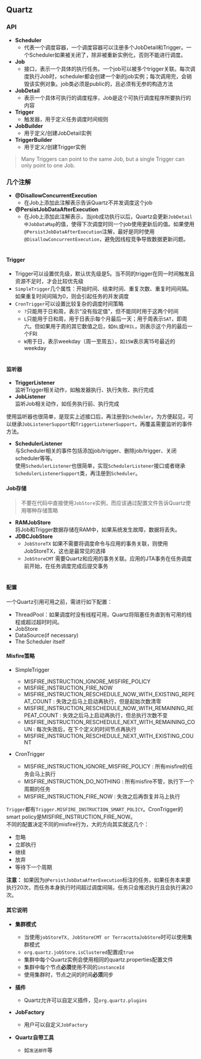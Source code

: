 ## Quartz    
### API    
+ **Scheduler**    
    - 代表一个调度容器，一个调度容器可以注册多个JobDetail和Trigger。一个Scheduler如果被关闭了，除非被重新实例化，否则不能进行调度。    
+ **Job**    
    - 接口，表示一个具体的执行任务。一个job可以被多个trigger关联。每次调度执行Job时，scheduler都会创建一个新的job实例；每次调用完，会销毁该实例对象。job类必须是public的，且必须有无参的构造方法    
+ **JobDetail**    
    - 表示一个具体可执行的调度程序，Job是这个可执行调度程序所要执行的内容    
+ **Trigger**    
    - 触发器，用于定义任务调度时间规则    
+ **JobBuilder**    
    - 用于定义/创建JobDetail实例    
+ **TriggerBuilder**    
    - 用于定义/创建Trigger实例    

> Many Triggers can point to the same Job, but a single Trigger can only point to one Job.
    
### 几个注解    
+ **@DisallowConcurrentExecution**    
    - 在Job上添加此注解表示告诉Quartz不并发调度这个job    
+ **@PersistJobDataAfterExecution**    
    - 在Job上添加此注解表示，当job成功执行以后，Quartz会更新`JobDetail中JobDataMap`的值，使得下次调度时同一个job使用更新后的值。如果使用`@PersistJobDataAfterExecution`注解，最好是同时使用`@DisallowConcurrentExecution`，避免因线程竞争导致数据更新问题。    
    
#### Trigger    
+ Trigger可以设置优先级，默认优先级是5。当不同的trigger在同一时间触发且资源不足时，才会比较优先级    
+ `SimpleTrigger`几个属性：开始时间、结束时间、重复次数、重复时间间隔。如果重复时间间隔为0，则会引起任务的并发调度    
+ `CronTrigger`可以设置比较复杂的调度时间策略    
    - `?`只能用于日和周，表示“没有指定值”，但不能同时用于这两个时间    
    - `L`只能用于日和周，用于日表示每个月最后一天；用于周表示`SAT`，即周六。但如果用于周的其它数值之后，如`6L`或`FRIL`，则表示这个月的最后一个FRI    
    - `W`用于日，表示weekday（周一至周五），如`15W`表示离15号最近的weekday    
    
#### 监听器    
+ **TriggerListener**    
监听Trigger相关动作，如触发器执行、执行失败、执行完成    
+ **JobListener**    
监听Job相关动作，如任务执行前、执行完成    

使用监听器也很简单，是现实上述接口后，再注册到`Scheduler`。为方便起见，可以继承`JobListenerSupport`和`TriggerListenerSupport`，再覆盖需要监听的事件方法。    

+ **SchedulerListener**    
与Scheduler相关的事件包括添加job/trigger、删除job/trigger、关闭scheduler等等。    
使用`SchedulerListener`也很简单，实现`SchedulerListener`接口或者继承`SchedulerListenerSupport`类，再注册到`Scheduler`。

#### Job存储    
> 不要在代码中直接使用`JobStore`实例，而应该通过配置文件告诉Quartz使用哪种存储策略    

+ **RAMJobStore**    
将Job和Trigger数据存储在RAM中，如果系统发生故障，数据将丢失。    
+ **JDBCJobStore**    
    - `JobStoreTX` 如果不需要将调度命令与应用的事务关联，则使用JobStoreTX，这也是最常见的选择    
    - `JobStoreCMT` 需要Quartz和应用的事务关联。应用的JTA事务在任务调度前开始，在任务调度完成后提交事务    
    
#### 配置    
一个Quartz引用可用之前，需进行如下配置：    
+ ThreadPool：如果调度时没有线程可用，Quartz将阻塞任务直到有可用的线程或超过超时时间。
+ JobStore    
+ DataSource(if necessary)    
+ The Scheduler itself    

#### Misfire策略    
+ SimpleTrigger    
    - MISFIRE_INSTRUCTION_IGNORE_MISFIRE_POLICY
    - MISFIRE_INSTRUCTION_FIRE_NOW    
    - MISFIRE_INSTRUCTION_RESCHEDULE_NOW_WITH_EXISTING_REPEAT_COUNT : 失效之后马上启动再执行，但是起始次数清零    
    - MISFIRE_INSTRUCTION_RESCHEDULE_NOW_WITH_REMAINING_REPEAT_COUNT : 失效之后马上启动再执行，但总执行次数不变    
    - MISFIRE_INSTRUCTION_RESCHEDULE_NEXT_WITH_REMAINING_COUN : 每次失效后，在下个定义的时间节点再执行    
    - MISFIRE_INSTRUCTION_RESCHEDULE_NEXT_WITH_EXISTING_COUNT    
    
+ CronTrigger    
    - MISFIRE_INSTRUCTION_IGNORE_MISFIRE_POLICY : 所有misfire的任务会马上执行    
    - MISFIRE_INSTRUCTION_DO_NOTHING : 所有misfire不管，执行下一个周期的任务    
    - MISFIRE_INSTRUCTION_FIRE_NOW : 失效之后再恢复并马上执行    

`Trigger`都有`Trigger.MISFIRE_INSTRUCTION_SMART_POLICY`。CronTrigger的smart policy是MISFIRE_INSTRUCTION_FIRE_NOW。    
不同的配置决定不同的misfire行为，大的方向其实就这几个：
 + 忽略    
 + 立即执行    
 + 继续    
 + 放弃    
 + 等待下一个周期    
 
**注意：** 如果因为`@PersistJobDataAfterExecution`标注的任务，如果任务本来要执行20次，而任务本身执行时间超过调度间隔，任务只会推迟执行且会执行满20次。    

#### 其它说明    
+ **集群模式**    
    - 当使用`jobStoreTX, JobStoreCMT or TerracottaJobStore`时可以使用集群模式    
    - `org.quartz.jobStore.isClustered`配置成`true`    
    - 集群中每个Quartz实例会使用相同的quartz.properties配置文件
    - 集群中每个节点**必须**使用不同的`instanceId`
    - 使用集群时，节点之间的时间**必须**同步    
    
+ **插件**    
    - Quartz允许可以自定义插件，见`org.quartz.plugins`    

+ **JobFactory**    
    - 用户可以自定义`JobFactory`    
    
+ **Quartz自带工具**
    - 如`发送邮件`等




